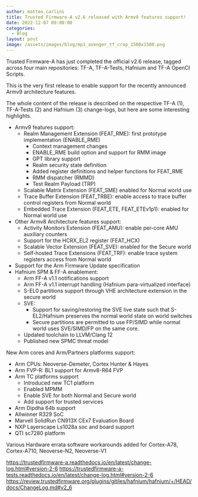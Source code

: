 ```yaml
---
author: matteo.carlini
title: Trusted Firmware-A v2.6 released with Armv9 features support!
date: 2022-12-07 09:00:00
categories:
  - Blog
layout: post
image: /assets/images/blog/mp1_avenger_tf_crop_1500x1500.png
---
```

Trusted Firmware-A has just completed the official v2.6 release, tagged across four main repositories: TF-A, TF-A-Tests, Hafnium and TF-A OpenCI Scripts.

This is the very first release to enable support for the recently announced Armv9 architecture features.

The whole content of the release is described on the respective TF-A (1), TF-A-Tests (2) and Hafnium (3) change-logs, but here are some interesting highlights.

- Armv9 features support:
   - Realm Management Extension (FEAT_RME): first prototype implementation (ENABLE_RME)
      - Context management changes
      - ENABLE_RME build option and support for RMM image
      - GPT library support
      - Realm security state definition
      - Added register definitions and helper functions for FEAT_RME
      - RMM dispatcher (RMMD)
      - Test Realm Payload (TRP) 
   - Scalable Matrix Extension (FEAT_SME) enabled for Normal world use
   - Trace Buffer Extension (FEAT_TRBE): enable access to trace buffer control registers from Normal world
   - Embedded Trace Extension (FEAT_ETE, FEAT_ETEv1p1): enabled for Normal world use
- Other Armv8 Architecture features support:
   - Activity Monitors Extension (FEAT_AMU): enable per-core AMU auxiliary counters
   - Support for the HCRX_EL2 register (FEAT_HCX)
   - Scalable Vector Extension (FEAT_SVE): enabled for the Secure world
   - Self-hosted Trace Extensions (FEAT_TRF): enable trace system registers access from Normal world
- Support for the Arm Firmware Update specification
- Hafnium SPM & FF-A enablement:
   - Arm FF-A v1.1 notifications support
   - Arm FF-A v1.1 interrupt handling (Hafnium para-virtualized interface)
   - S-EL0 partitions support through VHE architecture extension in the secure world
   - SVE:
      - Support for saving/restoring the SVE live state such that S-EL2/Hafnium preserves the normal world state on world switches
      - Secure partitions are permitted to use FP/SIMD while normal world uses SVE/SIMD/FP on the same core.
   - Updated toolchain to LLVM/Clang 12
   - Published new SPMC threat model

New Arm cores and Arm/Partners platforms support:
- Arm CPUs: Neoverse-Demeter, Cortex Hunter & Hayes
- Arm FVP-R: BL1 support for Armv8-R64 FVP
- Arm TC platforms support
   - Introduced new TC1 platform
   - Enabled MPMM
   - Enable SVE for both Normal and Secure world
   - Add support for trusted services
- Arm Dipdha 64b support
- Allwinner R329 SoC
- Marvell SolidRun CN913X CEx7 Evaluation Board
- NXP Layerscape Ls1028a soc and board support
- QTI sc7280 platform

Various Hardware errata software workarounds added for Cortex-A78, Cortex-A710, Neoverse-N2, Neoverse-V1

https://trustedfirmware-a.readthedocs.io/en/latest/change-log.html#version-2-6
https://trustedfirmware-a-tests.readthedocs.io/en/latest/change-log.html#version-2-6
https://review.trustedfirmware.org/plugins/gitiles/hafnium/hafnium/+/HEAD/docs/ChangeLog.md#v2_6

